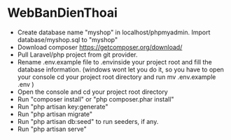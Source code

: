 # WebBanDienThoai

- Create database name "myshop" in localhost/phpmyadmin. Import database/myshop.sql to "myshop"
- Download composer https://getcomposer.org/download/
- Pull Laravel/php project from git provider.
- Rename .env.example file to .envinside your project root and fill the database information. (windows wont let you do it, so you have to open your console cd your project root directory and run mv .env.example .env )
- Open the console and cd your project root directory
- Run "composer install" or "php composer.phar install"
- Run "php artisan key:generate"
- Run "php artisan migrate"
- Run "php artisan db:seed" to run seeders, if any.
- Run "php artisan serve"
